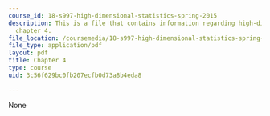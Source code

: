 ```yaml
---
course_id: 18-s997-high-dimensional-statistics-spring-2015
description: This is a file that contains information regarding high-dimensional statistics
  chapter 4.
file_location: /coursemedia/18-s997-high-dimensional-statistics-spring-2015/3c56f629bc0fb207ecfb0d73a8b4eda8_MIT18_S997S15_Chapter4.pdf
file_type: application/pdf
layout: pdf
title: Chapter 4
type: course
uid: 3c56f629bc0fb207ecfb0d73a8b4eda8

---
```

None